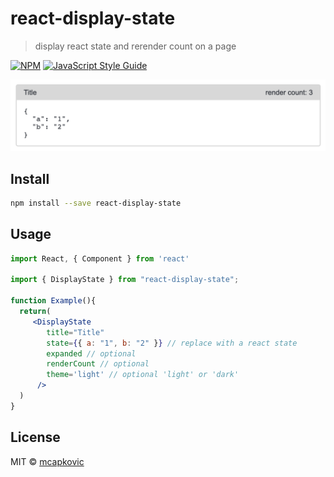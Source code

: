 # react-display-state

> display react state and rerender count on a page

[![NPM](https://img.shields.io/npm/v/react-display-state.svg)](https://www.npmjs.com/package/react-display-state) [![JavaScript Style Guide](https://img.shields.io/badge/code_style-standard-brightgreen.svg)](https://standardjs.com)

![alt test](screenshots/DisplayState-light.png)

## Install

```bash
npm install --save react-display-state
```

## Usage

```jsx
import React, { Component } from 'react'

import { DisplayState } from "react-display-state";

function Example(){
  return(
     <DisplayState
        title="Title"
        state={{ a: "1", b: "2" }} // replace with a react state
        expanded // optional
        renderCount // optional
        theme='light' // optional 'light' or 'dark'
      />
  )
}
```

## License

MIT © [mcapkovic](https://github.com/mcapkovic)
